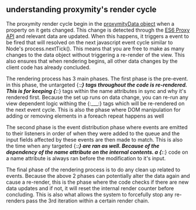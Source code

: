 ## understanding proxymity's render cycle
The proxymity render cycle begin in the [proxymityData object](proxymity-data.md) when a property on it gets changed. This change is detected through the [ES6 Proxy API](https://developer.mozilla.org/en-US/docs/Web/JavaScript/Reference/Global_Objects/Proxy) and relevant data are updated. When this happens, it triggers a event to be fired that will resolved on the next javascript event cycle similar to Node's process.nextTick(). This means that you are free to make as many changes to the data object without triggering a re-render of the view. This also ensures that when rendering begins, all other data changes by the client code has already concluded.

The rendering process has 3 main phases. The first phase is the pre-event. in this phase, the untargeted {:___:} tags throughout the code is re-rendered. This is for keeping {:___:} tags within the name attributes in sync and why it's rendered first. Because the set up runs on data change, you can re-run any view dependent logic withing the {:___:} tags which will be re-rendered on the next event cycle. This is also the phase where DOM manipulation for adding or removing elements in a foreach repeat happens as well

The second phase is the event distribution phase where events are emitted to their listeners in order of when they were added to the queue and the input fields affected by these events are then made to match. This is also the time when any targeted {:___:} are ran as well. Because of the dependency of the name attribute on the internal contents. a {:___:} code on a name attribute is always ran before the modification to it's input.

The final phase of the rendering process is to do any clean up related to events. Because the above 2 phases can potentially alter the data again and cause a re-render, this is the phase where the code checks if there are new data updates and if not, it will reset the internal render counter before concluding. This is also what allows the system to forcefully stop any re-renders pass the 3rd iteration within a certain render chain.
